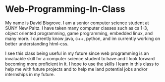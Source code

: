 # Web-Programming-In-Class
My name is David Bisgrove. I am a senior computer science student at SUNY New Paltz.
I have taken many computer classes such as cs 1-3, object oriented programming, game programming, embedded linux, and many more. 
I currently know java, c++, python, and im currently working on better understanding html-css.

I see this class being useful in my future since web programming is an invaluable skill for a computer science student to have and I look forward becoming more proficient in it.
I hope to use the skills I learn in this class to help me with future projects and to help me land potential jobs and/or internships in my future.

